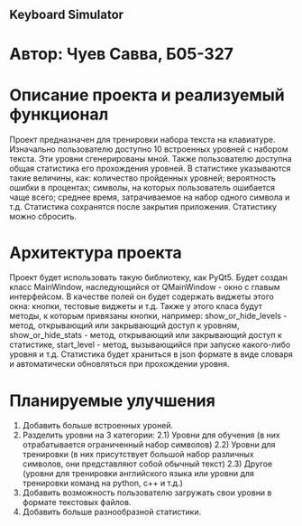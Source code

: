 ## Keyboard Simulator
# Автор: Чуев Савва, Б05-327
# Описание проекта и реализуемый функционал
Проект предназначен для тренировки набора текста на клавиатуре.
Изначально пользователю доступно 10 встроенных уровней с набором текста. Эти уровни сгенерированы мной.
Также пользователю доступна общая статистика его прохождения уровней. В статистике указываются такие величины, как: количество пройденных уровней; вероятность ошибки в процентах; символы, на которых пользователь ошибается чаще всего; среднее время, затрачиваемое на набор одного символа и т.д. Статистика сохранятся после закрытия приложения. Статистику можно сбросить.

# Архитектура проекта
Проект будет использовать такую библиотеку, как PyQt5.
Будет создан класс MainWindow, наследующийся от QMainWindow - окно с главым интерфейсом. В качестве полей он будет содержать виджеты этого окна: кнопки, тестовые виджеты и т.д. Также у этого класа будут методы, к которым привязаны кнопки, например: show_or_hide_levels - метод, открывающий или закрывающий доступ к уровням, show_or_hide_stats - метод, открывающий или закрывающий доступ к статистике, start_level - метод, вызывающийся при запуске какого-либо уровня и т.д.
Статистика будет храниться в json формате в виде словаря и автоматически обновляться при прохождении уровня.

# Планируемые улучшения
1) Добавить больше встроенных уроней.
2) Разделить уровни на 3 категории:
    2.1) Уровни для обучения (в них отрабатывается ограниченный набор символов)
    2.2) Уровни для тренировки (в них присутствует большой набор различных символов, они представляют собой обычный текст)
    2.3) Другое (уровни для тренировки английского языка или уровни для тренировки команд на python, c++ и т.д.)
3) Добавить возможность пользователю загружать свои уровни в формате текстовых файлов.
4) Добавить больше разнообразной статистики.
